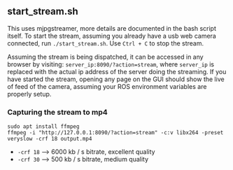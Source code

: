 ## start_stream.sh
This uses mjpgstreamer, more details are documented in the bash script itself.
To start the stream, assuming you already have a usb web camera connected, run `./start_stream.sh`. Use `Ctrl + C` to stop the stream.

Assuming the stream is being dispatched, it can be accessed in any browser by visiting: `server_ip:8090/?action=stream`,
where `server_ip` is replaced with the actual ip address  of the server doing the streaming.
If you have started the stream, opening any page on the GUI should show the live of feed of the camera, assuming your ROS environment variables are properly setup.

### Capturing the stream to mp4

```
sudo apt install ffmpeg
ffmpeg -i "http://127.0.0.1:8090/?action=stream" -c:v libx264 -preset veryslow -crf 18 output.mp4
```

- `-crf 18` --> 6000 kb / s bitrate, excellent quality
- `-crf 30` --> 500 kb / s bitrate, medium quality

